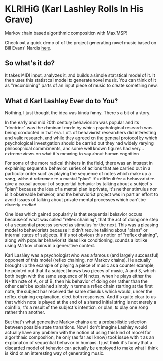 # KLRIHiG (Karl Lashley Rolls In His Grave)

Markov chain based algorithmic composition with Max/MSP!

Check out a quick demo of of the project generating novel music based on Bill Evans' Nardis [here](https://www.youtube.com/watch?v=tpaV6E_2p8Y).

## So what's it do?

It takes MIDI input, analyzes it, and builds a simple statistical model of it. It then uses this statistical model to generate novel music. You can think of it as "recombining" parts of an input piece of music to create something new.

## What'd Karl Lashley Ever do to You?
Nothing, I just thought the idea was kinda funny. There's a bit of a story.

In the early and mid 20th century behaviorism was popular and its "doctrine" was the dominant mode by which psychological research was being conducted in that era. Lots of behaviorist researchers did interesting and valid research, and while they agreed on the general protocol by which psychological investigation should be carried out they had widely varying philosophical commitments, and some well known figures had very... extreme views on what it's meaning to say about human cognition.

For some of the more radical thinkers in the field, there was an interest in explaining sequential behavior, series of actions that are carried out in a particular order such as playing the sequence of notes which make up a song, without reference to a mental "plan". It's difficult for a behaviorist to give a causal account of sequential behavior by talking about a subject's "plan" because the idea of a mental plan is private, it's neither stimulus nor is it observable behavior, and the behaviorist project was in part an effort to avoid issues of talking about private mental processes which can't be directly studied.

One idea which gained popularity is that sequential behavior occurs because of what was called "reflex chaining", that the act of doing one step of a sequential process served as stimulus for the next. This was a pleasing model to behaviorists because it didn't require talking about "plans" or internal states of subjects. If it's not obvious this notion of "reflex chaining", along with popular behaviorist ideas like conditioning, sounds a lot like using Markov chains in a generative context.

Karl Lashley was a psychologist who was a famous (and largely successful) opponent of this model (reflex chaining, not Markov chains). He actually brought up the example of playing a piece of music as a counter example, he pointed out that if a subject knows two pieces of music, A and B, which both begin with the same sequence of N notes, when he plays either the N+1th note of A, or of B, then his behavior of doing one rather than the other can't be explained simply in terms a reflex chain starting at the first note, the subject has received the same stimulus which would, under the reflex chaining explanation, elect both responses. And it's quite clear to us that which note is played at the end of a shared initial string is not merely a coinflip, it's a result of the subject's intention, or plan, to play one song rather than another.

But that's what generative Markov chains are: a probabilistic selection between possible state transitions. Now I don't imagine Lashley would actually have any problem with the notion of using this kind of model for algorithmic composition, he only (as far as I know) took issue with it as an explanation of sequential behavior in humans. I just think it's funny that a discarded model of behavior can actually be employed to make what I think is kind of an interesting way of generating music.
